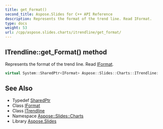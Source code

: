 ```yaml
---
title: get_Format()
second_title: Aspose.Slides for C++ API Reference
description: Represents the format of the trend line. Read IFormat.
type: docs
weight: 53
url: /cpp/aspose.slides.charts/itrendline/get_format/
---
```

## ITrendline::get_Format() method


Represents the format of the trend line. Read [IFormat](../../iformat/).

```cpp
virtual System::SharedPtr<IFormat> Aspose::Slides::Charts::ITrendline::get_Format()=0
```




## See Also

* Typedef [SharedPtr](../../system/sharedptr/)
* Class [IFormat](../iformat/)
* Class [ITrendline](./)
* Namespace [Aspose::Slides::Charts](../)
* Library [Aspose.Slides](../../)